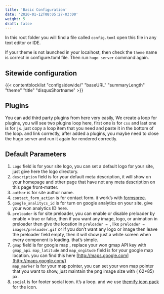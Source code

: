```yaml
---
title: 'Basic Configuration'
date: '2020-01-12T08:05:27-03:00'
weight: 5
draft: false
---
```

In this root folder you will find a file called `config.toml` open this file in any text editor or IDE.

If your theme is not launched in your localhost, then check the `theme` name is correct in configure.toml file. Then run `hugo server` command again.

## Sitewide configuration

{{< contentblocklist "configsidewide/" "baseURL" "summaryLength" "theme" "title" "disqusShortname" >}}

Plugins
-------

You can add third party plugins from here very easily, We create a loop for plugins, you will see two plugins loop here, first one is for `css` and last one is for `js`. just copy a loop item that you need and paste it in the bottom of the loop. and link correctly, after added a plugins, you maybe need to close the hugo server and run it again for rendered correctly.

Default Parameters
------------------

1. `Logo` field is for your site logo, you can set a default logo for your site, just give here the logo directory.
2. `description` field is for your default meta description, it will show on your homepage and other page that have not any meta description on this page front-matter.
3. `author` is for site author name.
4. `contact_form_action` is for contact form. it work’s with [formspree](https://formspree.io/).
5. `google_analitycs_id` is for turn on google analytics on your site, give your won analytics ID here.
6. `preloader` is for site preloader, you can enable or disable preloader by enable = true or false, then if you want any image, logo, or animation in preloader then give the location in `preloader = `, like `preloader = images/preloader.gif` or if you don’t want any logo or image then leave the preloader field empty, then it will show just a white screen when every component is loading. that’s simple.
7. `gmap` field is for google map , replace your won gmap API key with `gmap_api`. `map_latitude` and `map_ongitude` field is for your google map location. you can find this here [http://maps.google.com](http://maps.google.com/)  
  `map_marker` is for your map pointer, you can set your won map pointer that you want to show, just maintain the png image size with ( 62\*85) px.
8. `social` is for footer social icon. it’s a loop. and we use [themify icon pack](https://themify.me/themify-icons) for the icon.
